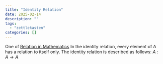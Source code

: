```yaml
---
title: "Identity Relation"
date: 2025-02-14
description: ""
tags: 
  - "zettlekasten"
categories: []
---
```


One of [Relation in Mathematics](Relation%20in%20Mathematics.md)
In the identity relation, every element of A has a relation to itself only. The identity relation is described as follows: $A : A \rightarrow A$
